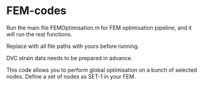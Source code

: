 # FEM-codes

Run the main file FEMOptimisation.m for FEM optimisation pipeline, and it will run the rest functions.

Replace with all file paths with yours before running.

DVC strain data needs to be prepared in advance.

This code allows you to perform global optimisation on a bunch of selected nodes. Define a set of nodes as SET-1 in your FEM. 
